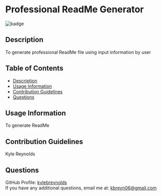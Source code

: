 # Professional ReadMe Generator

  ![badge](https://img.shields.io/badge/license-Apache-orange)
  

  ## Description
  To generate professional ReadMe file using input information by user

  ## Table of Contents

  * [Description](#description)
  * [Usage Information](#usage-information)
  * [Contribution Guidelines](#contribution-guidelines)
  * [Questions](#questions)

  ## Usage Information
  To generate ReadMe

  ## Contribution Guidelines
  Kyle Reynolds

  ## Questions
  GitHub Profile: <a href='https://github.com/kylebreynolds'>kylebreynolds</a><br>
  If you have any additional questions, email me at: <a href='mailto:kbreyn06@gmail.com'>kbreyn06@gmail.com</a>

